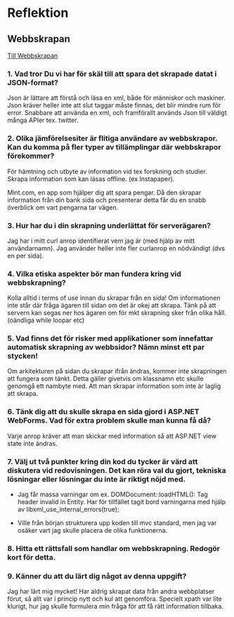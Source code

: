 Reflektion
======================
## Webbskrapan

[Till Webbskrapan](http://anniesahlberg.se/Labb1Webbteknik/)

### 1. Vad tror Du vi har för skäl till att spara det skrapade datat i JSON-format?

Json är lättare att förstå och läsa en xml, både för människor och maskiner. 
Json kräver heller inte att slut taggar måste finnas, det blir mindre rum för error. 
Snabbare att använda en xml, och framförallt används Json till väldigt många APIer tex. twitter. 
 
### 2. Olika jämförelsesiter är flitiga användare av webbskrapor. Kan du komma på fler typer av tillämplingar där webbskrapor förekommer?

För hämtning och utbyte av information vid tex forskning och studier. 
Skrapa information som kan läsas offline. (ex Instapaper). 

Mint.com, en app som hjälper dig att spara pengar. Då den skrapar information
från din bank sida och presenterar detta får du en snabb överblick om vart pengarna tar vägen. 

### 3. Hur har du i din skrapning underlättat för serverägaren?

Jag har i mitt curl anrop identifierat vem jag är (med hjälp av mitt användarnamn). 
Jag använder heller inte fler curlanrop en nödvändigt (dvs en per sida). 

### 4. Vilka etiska aspekter bör man fundera kring vid webbskrapning?

Kolla alltid i terms of use innan du skrapar från en sida! Om informationen inte står där fråga ägaren till 
sidan om det är okej att skrapa. Tänk på att servern kan segas ner hos ägaren om för mkt skrapning sker från olika håll. (oändliga while loopar etc)

### 5. Vad finns det för risker med applikationer som innefattar automatisk skrapning av webbsidor? Nämn minst ett par stycken!

Om arkitekturen på sidan du skrapar ifrån ändras, kommer inte skrapningen att fungera som tänkt. 
Detta gäller givetvis om klassnamn etc skulle genomgå ett nambyte med. 
Att man skrapar information som inte är laglig att skrapa. 

### 6. Tänk dig att du skulle skrapa en sida gjord i ASP.NET WebForms. Vad för extra problem skulle man kunna få då?

Varje anrop kräver att man skickar med information så att ASP.NET view state inte ändras.

### 7. Välj ut två punkter kring din kod du tycker är värd att diskutera vid redovisningen. Det kan röra val du gjort, tekniska lösningar eller lösningar du inte är riktigt nöjd med.

 * Jag får massa varningar om ex. DOMDocument::loadHTML(): Tag header invalid in Entity. Har för tillfället tagit bord varningarna med hjälp av libxml_use_internal_errors(true); 
 
 * Ville från början strukturera upp koden till mvc standard, men jag var osäker vart jag skulle placera de olika funktionerna. 
 

### 8. Hitta ett rättsfall som handlar om webbskrapning. Redogör kort för detta.



### 9. Känner du att du lärt dig något av denna uppgift?

Jag har lärt mig mycket! Har aldrig skrapat data från andra webbplatser förut, så allt var i princip nytt och kul att genomföra. 
Specielt xpath var lite klurigt, hur jag skulle formulera min fråga för att få rätt information tillbaka. 
